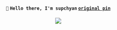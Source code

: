 #### <div align=center>`🐳` `Hello there, I'm supchyan` <a href="https://ru.pinterest.com/pin/3237030977096453/">`original pin`</a></div>
<div align=center><img src=https://github.com/user-attachments/assets/702c8017-04ec-4d7f-b56d-47690000b886></div>
